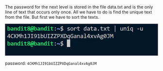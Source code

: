 The password for the next level is stored in the file data.txt and is the only line of text that occurs only once.
All we have to do is find the unique text from the file. 
But first we have to sort the texts.

![alt text](image.png)

password: ```4CKMh1JI91bUIZZPXDqGanal4xvAg0JM```